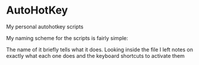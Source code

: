 # AutoHotKey
My personal autohotkey scripts

My naming scheme for the scripts is fairly simple:

The name of it briefly tells what it does.
Looking inside the file I left notes on exactly what each one does and the keyboard shortcuts to activate them
